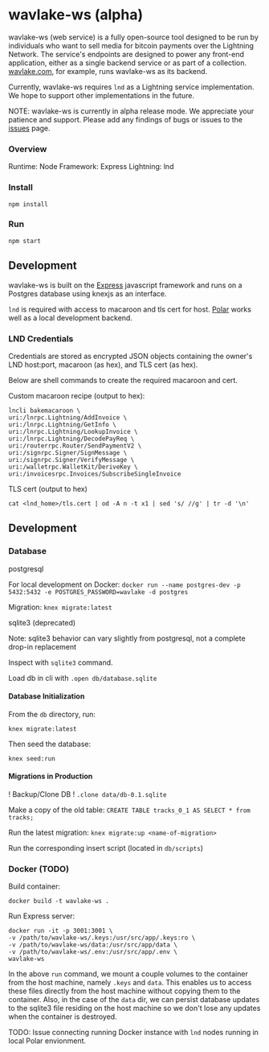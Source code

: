 # wavlake-ws (alpha)

wavlake-ws (web service) is a fully open-source tool designed to be run by individuals who want to sell media for bitcoin payments over the Lightning Network. The service's endpoints are designed to power any front-end application, either as a single backend service or as part of a collection. [wavlake.com](https://wavlake.com), for example, runs wavlake-ws as its backend.

Currently, wavlake-ws requires `lnd` as a Lightning service implementation. We hope to support other implementations in the future.

NOTE: wavlake-ws is currently in alpha release mode. We appreciate your patience and support. Please add any findings of bugs or issues to the [issues](https://github.com/wavlake/wavlake-ws/issues) page.

### Overview

Runtime: Node
Framework: Express
Lightning: lnd

### Install

`npm install`

### Run

`npm start`


## Development

wavlake-ws is built on the [Express](https://expressjs.com/) javascript framework and runs on a Postgres database using knexjs as an interface.

`lnd` is required with access to macaroon and tls cert for host. [Polar](https://lightningpolar.com/) works well as a local development backend.

### LND Credentials

Credentials are stored as encrypted JSON objects containing the owner's LND host:port, macaroon (as hex), and TLS cert (as hex).

Below are shell commands to create the required macaroon and cert.

Custom macaroon recipe (output to hex):
```
lncli bakemacaroon \
uri:/lnrpc.Lightning/AddInvoice \
uri:/lnrpc.Lightning/GetInfo \
uri:/lnrpc.Lightning/LookupInvoice \
uri:/lnrpc.Lightning/DecodePayReq \
uri:/routerrpc.Router/SendPaymentV2 \
uri:/signrpc.Signer/SignMessage \
uri:/signrpc.Signer/VerifyMessage \
uri:/walletrpc.WalletKit/DeriveKey \
uri:/invoicesrpc.Invoices/SubscribeSingleInvoice
```

TLS cert (output to hex)
```
cat <lnd_home>/tls.cert | od -A n -t x1 | sed 's/ //g' | tr -d '\n'
```

## Development

### Database 

postgresql

For local development on Docker:
`docker run --name postgres-dev -p 5432:5432 -e POSTGRES_PASSWORD=wavlake -d postgres`

Migration:
`knex migrate:latest`

sqlite3 (deprecated)

Note: sqlite3 behavior can vary slightly from postgresql, not a complete drop-in replacement

Inspect with `sqlite3` command.

Load db in cli with
`.open db/database.sqlite`


#### Database Initialization

From the `db` directory, run:

`knex migrate:latest`

Then seed the database:

`knex seed:run`

#### Migrations in Production

! Backup/Clone DB !
`.clone data/db-0.1.sqlite`

Make a copy of the old table:
`CREATE TABLE tracks_0_1 AS SELECT * from tracks;`

Run the latest migration:
`knex migrate:up <name-of-migration>`

Run the corresponding insert script (located in `db/scripts`)

### Docker (TODO)

Build container:

`docker build -t wavlake-ws .`

Run Express server:

```
docker run -it -p 3001:3001 \
-v /path/to/wavlake-ws/.keys:/usr/src/app/.keys:ro \
-v /path/to/wavlake-ws/data:/usr/src/app/data \
-v /path/to/wavlake-ws/.env:/usr/src/app/.env \
wavlake-ws
```

In the above `run` command, we mount a couple volumes to the container from the host machine, namely `.keys` and `data`. This enables us to access these files directly from the host machine without copying them to the container. Also, in the case of the `data` dir, we can persist database updates to the sqlite3 file residing on the host machine so we don't lose any updates when the container is destroyed.

TODO: Issue connecting running Docker instance with `lnd` nodes running in local Polar envionment.